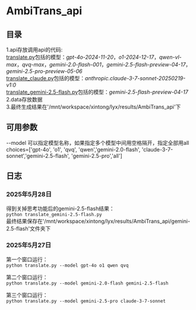 # AmbiTrans_api  

## 目录  
1.api存放调用api的代码:  
[translate.py](https://github.com/magfox26/AmbiTrans_api/blob/main/api/translate.py)包括的模型：*gpt-4o-2024-11-20*，*o1-2024-12-17*，*qwen-vl-max*，*qvq-max*，*gemini-2.0-flash-001*，*gemini-2.5-flash-preview-04-17*，*gemini-2.5-pro-preview-05-06*  
[translate_claude.py](https://github.com/magfox26/AmbiTrans_api/blob/main/api/translate_claude.py)包括的模型：*anthropic.claude-3-7-sonnet-20250219-v1:0*     
[translate_gemini-2.5-flash.py](https://github.com/magfox26/AmbiTrans_api/blob/main/api/translate_gemini-2.5-flash.py)包括的模型：*gemini-2.5-flash-preview-04-17*  
2.data存放数据  
3.最终生成结果在'/mnt/workspace/xintong/lyx/results/AmbiTrans_api'下

## 可用参数   
--model 可以指定模型名称，如果指定多个模型中间用空格隔开，指定全部用all  
choices=['gpt-4o', 'o1', 'qvq', 'qwen','gemini-2.0-flash', 'claude-3-7-sonnet','gemini-2.5-flash', 'gemini-2.5-pro','all']  

## 日志  
### 2025年5月28日  
得到关掉思考功能后的gemini-2.5-flash结果：  
`python translate_gemini-2.5-flash.py`  
最终结果保存在'/mnt/workspace/xintong/lyx/results/AmbiTrans_api/gemini-2.5-flash'文件夹下
  
### 2025年5月27日  
第一个窗口运行：  
`python translate.py --model gpt-4o o1 qwen qvq`

第二个窗口运行：  
`python translate.py --model gemini-2.0-flash gemini-2.5-flash`

第三个窗口运行：  
`python translate.py --model gemini-2.5-pro claude-3-7-sonnet`
